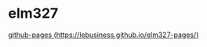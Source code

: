 # elm327

[github-pages (https://lebusiness.github.io/elm327-pages/)](https://lebusiness.github.io/elm327-pages/)



